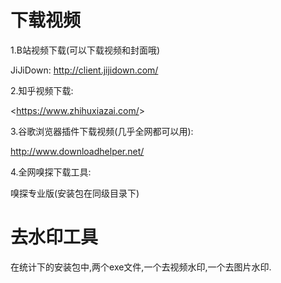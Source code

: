 # 下载视频

1.B站视频下载(可以下载视频和封面哦)

   JiJiDown: <http://client.jijidown.com/>

2.知乎视频下载:

   <<https://www.zhihuxiazai.com/>>

3.谷歌浏览器插件下载视频(几乎全网都可以用):

<http://www.downloadhelper.net/>

4.全网嗅探下载工具: 

嗅探专业版(安装包在同级目录下)

# 去水印工具

在统计下的安装包中,两个exe文件,一个去视频水印,一个去图片水印.